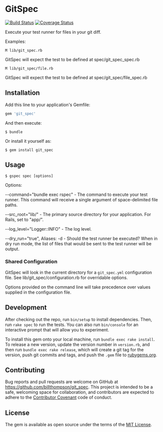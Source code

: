 # GitSpec

[![Build Status](https://travis-ci.org/billthompson/git_spec.svg?branch=master)](https://travis-ci.org/billthompson/git_spec) [![Coverage Status](https://coveralls.io/repos/github/billthompson/git_spec/badge.svg?branch=master)](https://coveralls.io/github/billthompson/git_spec?branch=master)

Execute your test runner for files in your git diff.

Examples:

    M lib/git_spec.rb

GitSpec will expect the test to be defined at spec/git_spec_spec.rb

    M lib/git_spec/file.rb

GitSpec will expect the test to be defined at spec/git_spec/file_spec.rb


## Installation

Add this line to your application's Gemfile:

```ruby
gem 'git_spec'
```

And then execute:

    $ bundle

Or install it yourself as:

    $ gem install git_spec

## Usage

    $ gspec spec [options]
    
Options:

--command="bundle exec rspec" - The command to execute your test runner. This command will receive a single argument of space-delimited file paths.  

--src_root="lib/" - The primary source directory for your application. For Rails, set to "app/". 

--log_level="Logger::INFO" - The log level.   

--dry_run="true", Aliases: -d - Should the test runner be executed? When in dry run mode, the list of files that would be sent to the test runner will be output.   

### Shared Configuration

GitSpec will look in the current directory for a `git_spec.yml` configuration file. See lib/git_spec/configuration.rb for overridable options.
    
Options provided on the command line will take precedence over values supplied in the configuration file.    

## Development

After checking out the repo, run `bin/setup` to install dependencies. Then, run `rake spec` to run the tests. You can also run `bin/console` for an interactive prompt that will allow you to experiment.

To install this gem onto your local machine, run `bundle exec rake install`. To release a new version, update the version number in `version.rb`, and then run `bundle exec rake release`, which will create a git tag for the version, push git commits and tags, and push the `.gem` file to [rubygems.org](https://rubygems.org).

## Contributing

Bug reports and pull requests are welcome on GitHub at https://github.com/billthompson/git_spec. This project is intended to be a safe, welcoming space for collaboration, and contributors are expected to adhere to the [Contributor Covenant](http://contributor-covenant.org) code of conduct.


## License

The gem is available as open source under the terms of the [MIT License](http://opensource.org/licenses/MIT).

